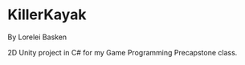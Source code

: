 # KillerKayak

By Lorelei Basken

2D Unity project in C# for my Game Programming Precapstone class.
